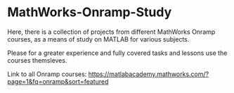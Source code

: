 # MathWorks-Onramp-Study

Here, there is a collection of projects from different MathWorks Onramp courses, as a means of study on MATLAB for various subjects.

Please for a greater experience and fully covered tasks and lessons use the courses themsleves.

Link to all Onramp courses: https://matlabacademy.mathworks.com/?page=1&fq=onramp&sort=featured
